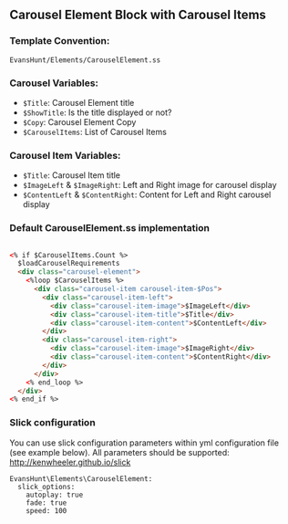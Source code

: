 ## Carousel Element Block with Carousel Items

### Template Convention:

`EvansHunt/Elements/CarouselElement.ss`

### Carousel Variables:

- `$Title`: Carousel Element title
- `$ShowTitle`: Is the title displayed or not?
- `$Copy`: Carousel Element Copy
- `$CarouselItems`: List of Carousel Items

### Carousel Item Variables:

- `$Title`: Carousel Item title
- `$ImageLeft` & `$ImageRight`: Left and Right image for carousel display
- `$ContentLeft` & `$ContentRight`: Content for Left and Right carousel display

### Default CarouselElement.ss implementation

```html

<% if $CarouselItems.Count %>
  $loadCarouselRequirements
  <div class="carousel-element">
    <%loop $CarouselItems %>
      <div class="carousel-item carousel-item-$Pos">
        <div class="carousel-item-left">
          <div class="carousel-item-image">$ImageLeft</div>
          <div class="carousel-item-title">$Title</div>
          <div class="carousel-item-content">$ContentLeft</div>
        </div>
        <div class="carousel-item-right">
          <div class="carousel-item-image">$ImageRight</div>
          <div class="carousel-item-content">$ContentRight</div>
        </div>
      </div>
    <% end_loop %>
  </div>
<% end_if %>

```

### Slick configuration
You can use slick configuration parameters within yml configuration file (see example below).
All parameters should be supported: <a href="http://kenwheeler.github.io/slick#settings" target="_blank">http://kenwheeler.github.io/slick</a>

```
EvansHunt\Elements\CarouselElement:
  slick_options:
    autoplay: true
    fade: true
    speed: 100
```
